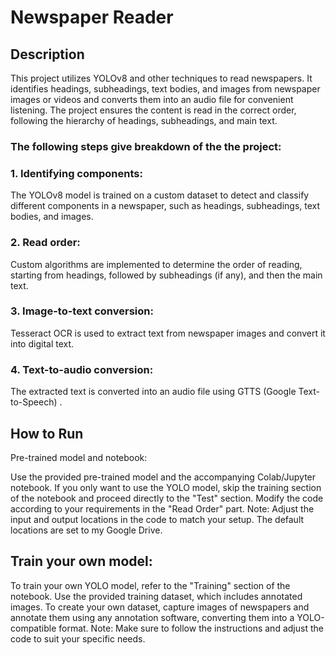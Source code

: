 

# Newspaper Reader
## Description
This project utilizes YOLOv8 and other techniques to read newspapers. It identifies headings, subheadings, text bodies, and images from newspaper images or videos and converts them into an audio file for convenient listening. The project ensures the content is read in the correct order, following the hierarchy of headings, subheadings, and main text.

### The following steps give breakdown of the the project:

### 1. Identifying components:
The YOLOv8 model is trained on a custom dataset to detect and classify different components in a newspaper, such as headings, subheadings, text bodies, and images.

### 2. Read order:
Custom algorithms are implemented to determine the order of reading, starting from headings, followed by subheadings (if any), and then the main text.

### 3. Image-to-text conversion:
Tesseract OCR is used to extract text from newspaper images and convert it into digital text.

### 4. Text-to-audio conversion:
The extracted text is converted into an audio file using GTTS (Google Text-to-Speech) .

## How to Run
Pre-trained model and notebook:

Use the provided pre-trained model and the accompanying Colab/Jupyter notebook.
If you only want to use the YOLO model, skip the training section of the notebook and proceed directly to the "Test" section. Modify the code according to your requirements in the "Read Order" part.
Note: Adjust the input and output locations in the code to match your setup. The default locations are set to my Google Drive.

## Train your own model:

To train your own YOLO model, refer to the "Training" section of the notebook.
Use the provided training dataset, which includes annotated images.
To create your own dataset, capture images of newspapers and annotate them using any annotation software, converting them into a YOLO-compatible format.
Note: Make sure to follow the instructions and adjust the code to suit your specific needs.


